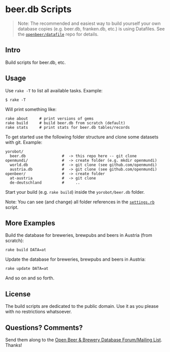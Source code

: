 # beer.db Scripts


> Note: The recommended and easiest way to build yourself
> your own database copies (e.g. beer.db, franken.db, etc.)
> is using Datafiles.
> See the [`openbeer/datafile`](https://github.com/openbeer/datafile)
> repo for details.



## Intro

Build scripts for beer.db, etc.


## Usage

Use `rake -T`  to list all available tasks. Example:

```
$ rake -T
```

Will print something like:

```
rake about     # print versions of gems
rake build     # build beer.db from scratch (default)
rake stats     # print stats for beer.db tables/records
```


To get started use the following folder structure and
clone some datasets with git. Example:

```
yorobot/
  beer.db                #  -> this repo here -- git clone
openmundi/               #  -> create folder (e.g. mkdir openmundi)
  world.db               #  -> git clone (see github.com/openmundi)
  austria.db             #  -> git clone (see github.com/openmundi)
openbeer/                #  -> create folder
  at-austria             #  -> git clone
  de-deutschland         #     ..
```

Start your build (e.g. `rake build`) inside the `yorobot/beer.db` folder.

Note: You can see (and change) all folder references in the [`settings.rb`](https://github.com/yorobot/beer.db/blob/master/settings.rb) script.


## More Examples

Build the database for breweries, brewpubs and beers in Austria (from scratch):

```
rake build DATA=at
```

Update the database for breweries, brewpubs and beers in Austria:

```
rake update DATA=at
```

And so on and so forth.


## License

The build scripts are dedicated to the public domain.
Use it as you please with no restrictions whatsoever.


## Questions? Comments?

Send them along to the
[Open Beer & Brewery Database Forum/Mailing List](http://groups.google.com/group/beerdb).
Thanks!
